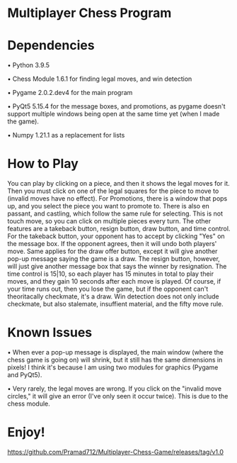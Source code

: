 # Multiplayer Chess Program

# Dependencies 
• Python 3.9.5

• Chess Module 1.6.1 for finding legal moves, and win detection

• Pygame 2.0.2.dev4 for the main program

• PyQt5 5.15.4 for the message boxes, and promotions, as pygame doesn't support multiple windows being open at the same time yet (when I made the game).

• Numpy 1.21.1 as a replacement for lists
 
# How to Play
You can play by clicking on a piece, and then it shows the legal moves for it. Then you must click on one of the legal squares for the piece to move to (invalid moves have no effect). For Promotions, there is a window that pops up, and you select the piece you want to promote to. There is also en passant, and castling, which follow the same rule for selecting. This is not touch move, so you can click on multiple pieces every turn. The other features are a takeback button, resign button, draw button, and time control. For the takeback button, your opponent has to accept by clicking "Yes" on the message box. If the opponent agrees, then it will undo both players' move. Same applies for the draw offer button, except it will give another pop-up message saying the game is a draw. The resign button, however, will just give another message box that says the winner by resignation. The time control is 15|10, so each player has 15 minutes in total to play their moves, and they gain 10 seconds after each move is played. Of course, if your time runs out, then you lose the game, but if the opponent can't theoritacally checkmate, it's a draw. Win detection does not only include checkmate, but also stalemate, insuffient material, and the fifty move rule. 

# Known Issues
• When ever a pop-up message is displayed, the main window (where the chess game is going on) will shrink, but it still has the same dimensions in pixels! I think it's because I am using two modules for graphics (Pygame and PyQt5).

• Very rarely, the legal moves are wrong. If you click on the "invalid move circles," it will give an error (I've only seen it occur twice). This is due to the chess module.

# Enjoy!
https://github.com/Pramad712/Multiplayer-Chess-Game/releases/tag/v1.0
